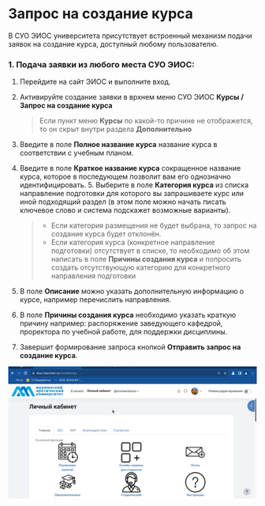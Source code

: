 # Запрос на создание курса

В <tooltip term="lms">СУО</tooltip> ЭИОС университета присутствует встроенный механизм подачи заявок на создание курса, доступный любому пользователю.

### 1. Подача заявки из любого места СУО ЭИОС:
1. Перейдите на сайт ЭИОС и выполните вход.
2. Активируйте создание заявки в врхнем меню <tooltip term="lms">СУО</tooltip> ЭИОС **Курсы / Запрос на создание курса**
   > Если пункт меню **Курсы** по какой-то причине не отображется, то он скрыт внутри раздела **Дополнительно**
3. Введите в поле **Полное название курса** название курса в соответствии с учебным планом.
4. Введите в поле **Краткое название курса** сокращенное название курса, которое в последующем позволит вам его однозначно идентифицировать.
   5. Выберите в поле **Категория курса** из списка направление подготовки для которого вы запрашиваете курс или иной подходящий раздел (в этом поле можно начать писать ключевое слово и система подскажет возможные варианты).
   > - Если категория размещения не будет выбрана, то запрос на создание курса будет отклонён.
   > - Если категория курса (конкретное направление подготовки) отсутствует в списке, то необходимо об этом написать в поле **Причины создания курса** и попросить создать отсутствующую категорию для конкретного направления подготовки

6. В поле **Описание** можно указать дополнительную информацию о курсе, например перечислить направления.
7. В поле **Причины создания курса** необходимо указать краткую причину например: распоряжение заведующего кафедрой, проректора по учебной работе, для поддержки дисциплины.
8. Завершит формирование запроса кнопкой **Отправить запрос на создание курса**.

![course request](images/course_request.gif)
                                         